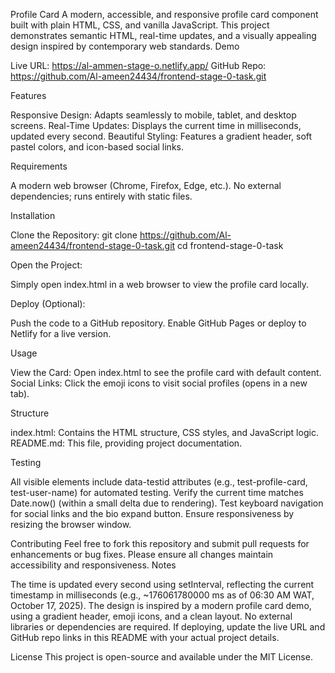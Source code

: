 Profile Card
A modern, accessible, and responsive profile card component built with plain HTML, CSS, and vanilla JavaScript. This project demonstrates semantic HTML, real-time updates, and a visually appealing design inspired by contemporary web standards.
Demo

Live URL: https://al-ammen-stage-o.netlify.app/
GitHub Repo: https://github.com/Al-ameen24434/frontend-stage-0-task.git

Features

Responsive Design: Adapts seamlessly to mobile, tablet, and desktop screens.
Real-Time Updates: Displays the current time in milliseconds, updated every second.
Beautiful Styling: Features a gradient header, soft pastel colors, and icon-based social links.

Requirements

A modern web browser (Chrome, Firefox, Edge, etc.).
No external dependencies; runs entirely with static files.

Installation

Clone the Repository:
git clone https://github.com/Al-ameen24434/frontend-stage-0-task.git
cd frontend-stage-0-task


Open the Project:

Simply open index.html in a web browser to view the profile card locally.


Deploy (Optional):

Push the code to a GitHub repository.
Enable GitHub Pages or deploy to Netlify for a live version.



Usage

View the Card: Open index.html to see the profile card with default content.
Social Links: Click the emoji icons to visit social profiles (opens in a new tab).

Structure

index.html: Contains the HTML structure, CSS styles, and JavaScript logic.
README.md: This file, providing project documentation.

Testing

All visible elements include data-testid attributes (e.g., test-profile-card, test-user-name) for automated testing.
Verify the current time matches Date.now() (within a small delta due to rendering).
Test keyboard navigation for social links and the bio expand button.
Ensure responsiveness by resizing the browser window.

Contributing
Feel free to fork this repository and submit pull requests for enhancements or bug fixes. Please ensure all changes maintain accessibility and responsiveness.
Notes

The time is updated every second using setInterval, reflecting the current timestamp in milliseconds (e.g., ~176061780000 ms as of 06:30 AM WAT, October 17, 2025).
The design is inspired by a modern profile card demo, using a gradient header, emoji icons, and a clean layout.
No external libraries or dependencies are required.
If deploying, update the live URL and GitHub repo links in this README with your actual project details.

License
This project is open-source and available under the MIT License. 
